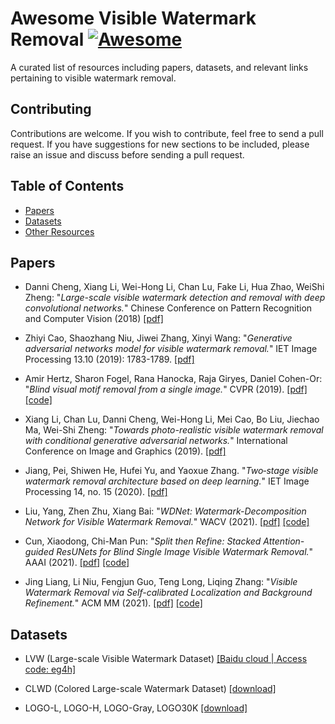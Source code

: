 # Awesome Visible Watermark Removal [![Awesome](https://cdn.rawgit.com/sindresorhus/awesome/d7305f38d29fed78fa85652e3a63e154dd8e8829/media/badge.svg)](https://github.com/sindresorhus/awesome)

A curated list of resources including papers, datasets, and relevant links pertaining to visible watermark removal.

## Contributing

Contributions are welcome.  If you wish to contribute, feel free to send a pull request. If you have suggestions for new sections to be included, please raise an issue and discuss before sending a pull request.

## Table of Contents
+ [Papers](#Papers)
+ [Datasets](#Datasets)
+ [Other Resources](#Other-resources)

## Papers

+ Danni Cheng, Xiang Li, Wei-Hong Li, Chan Lu, Fake Li, Hua Zhao, WeiShi Zheng: "*Large-scale visible watermark detection and removal with
deep convolutional networks.*" Chinese Conference on Pattern Recognition and Computer Vision (2018) [[pdf]](https://link.springer.com/chapter/10.1007/978-3-030-03338-5_3)

+ Zhiyi Cao, Shaozhang Niu, Jiwei Zhang, Xinyi Wang: "*Generative adversarial networks model for visible watermark removal.*" IET Image Processing 13.10 (2019): 1783-1789. [[pdf]](https://ietresearch.onlinelibrary.wiley.com/doi/full/10.1049/iet-ipr.2019.0266)

+ Amir Hertz, Sharon Fogel, Rana Hanocka, Raja Giryes, Daniel Cohen-Or: "*Blind visual motif removal from a single image.*" CVPR (2019). [[pdf]](https://openaccess.thecvf.com/content_CVPR_2019/papers/Hertz_Blind_Visual_Motif_Removal_From_a_Single_Image_CVPR_2019_paper.pdf) [[code]](https://github.com/amirhertz/visual_motif_removal)

+ Xiang Li, Chan Lu, Danni Cheng, Wei-Hong Li, Mei Cao, Bo Liu, Jiechao Ma, Wei-Shi Zheng: "*Towards photo-realistic visible watermark removal with conditional generative adversarial networks.*" International Conference on Image and Graphics (2019). [[pdf]](https://arxiv.org/pdf/1905.12845.pdf)

+ Jiang, Pei, Shiwen He, Hufei Yu, and Yaoxue Zhang. "*Two‐stage visible watermark removal architecture based on deep learning.*" IET Image Processing 14, no. 15 (2020). [[pdf]](https://ietresearch.onlinelibrary.wiley.com/doi/pdfdirect/10.1049/iet-ipr.2020.0444)

+ Liu, Yang, Zhen Zhu, Xiang Bai: "*WDNet: Watermark-Decomposition Network for Visible Watermark Removal.*" WACV (2021). [[pdf]](https://openaccess.thecvf.com/content/WACV2021/papers/Liu_WDNet_Watermark-Decomposition_Network_for_Visible_Watermark_Removal_WACV_2021_paper.pdf) [[code]](https://github.com/MRUIL/WDNet)

+ Cun, Xiaodong, Chi-Man Pun: "*Split then Refine: Stacked Attention-guided ResUNets for Blind Single Image Visible Watermark Removal.*" AAAI (2021). [[pdf]](https://www.aaai.org/AAAI21Papers/AAAI-866.CunX.pdf) [[code]](https://github.com/vinthony/deep-blind-watermark-removal)

+ Jing Liang, Li Niu, Fengjun Guo, Teng Long, Liqing Zhang: "*Visible Watermark Removal via Self-calibrated Localization and Background Refinement.*" ACM MM (2021). [[pdf]](https://arxiv.org/pdf/2108.03581.pdf) [[code]](https://github.com/bcmi/SLBR-Visible-Watermark-Removal) 

## Datasets

+ LVW (Large-scale Visible Watermark Dataset) [[Baidu cloud | Access code: eg4h]](https://pan.baidu.com/s/1Xv4w00s3PpPxitjwj29Jew)

+ CLWD (Colored Large-scale Watermark
Dataset) [[download]](https://github.com/MRUIL/WDNet)

+ LOGO-L, LOGO-H, LOGO-Gray, LOGO30K [[download]](https://github.com/vinthony/deep-blind-watermark-removal)



<!-- ## Other resources -->






